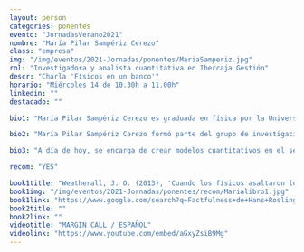 ```yaml
---
layout: person
categories: ponentes
evento: "JornadasVerano2021"
nombre: "María Pilar Sampériz Cerezo"
class: "empresa"
img: "/img/eventos/2021-Jornadas/ponentes/MariaSamperiz.jpg"
rol: "Investigadora y analista cuantitativa en Ibercaja Gestión"
descr: "Charla 'Físicos en un banco'"
horario: "Miércoles 14 de 10.30h a 11.00h"
linkedin: ""
destacado: ""

bio1: "María Pilar Sampériz Cerezo es graduada en física por la Universidad de Zaragoza, con estancia en la University of Southampton. Además, realizó un máster en física y tecnologías físicas especializándose en física de partículas. También cuenta con un máster en finanzas cuantitativas por la escuela de negocios AFI y diferentes cursos de especialización en gestión de carteras, en inversiones socialmente responsables, en machine learning y en natural language processing."

bio2: "María Pilar Sampériz Cerezo formó parte del grupo de investigación de física nuclear y astropartículas de la Universidad de Zaragoza, que trabajaba en los experimentos CAST e IAXO."

bio3: "A día de hoy, se encarga de crear modelos cuantitativos en el sector de la gestión de carteras para Ibercaja Gestión. Ibercaja Gestión está en el TOP10 de gestoras nacionales de fondos de inversión, una compañía laureada por su rentabilidad y calidad de gestión con una cuota de mercado del 5,7% a nivel nacional."

recom: "YES"

book1title: "Weatherall, J. O. (2013), 'Cuando los físicos asaltaron los mercados'. <em>Editorial Ariel</em>, ISBN: 9788434411937"
book1img: "/img/eventos/2021-Jornadas/ponentes/recom/Marialibro1.jpg"
book1link: "https://www.google.com/search?q=Factfulness+de+Hans+Rosling+DEUSTO&client=firefox-b-d&hl=ca&biw=1366&bih=615&sxsrf=ALeKk009AVReGC8o8x0QLarIkSrvFjZV5A%3A1625657566620&ei=3pDlYI2KJZeHjLsP6KG22As&oq=Factfulness+de+Hans+Rosling+DEUSTO&gs_lcp=Cgdnd3Mtd2l6EAMyBAgjECc6CggjEK4CELADECc6BggAEBYQHkoECEEYAVDK1gFYxtoBYJ_eAWgBcAB4AIABsQSIAaQRkgELMC4yLjEuMC4xLjKYAQCgAQGqAQdnd3Mtd2l6yAEBwAEB&sclient=gws-wiz&ved=0ahUKEwiN8aKu7tDxAhWXA2MBHeiQDbsQ4dUDCA0&uact=5"
book2title: ""
book2link: ""
videotitle: "MARGIN CALL / ESPAÑOL"
videolink: "https://www.youtube.com/embed/aGxyZsiB9Mg"
---
```

